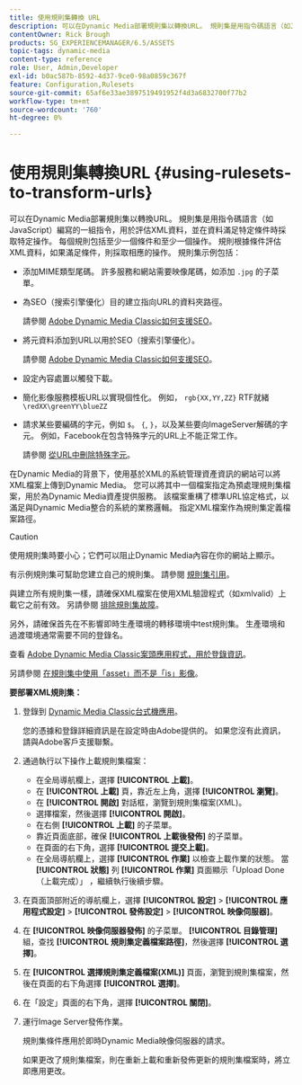 ```yaml
---
title: 使用規則集轉換 URL
description: 可以在Dynamic Media部署規則集以轉換URL。 規則集是用指令碼語言（如JavaScript）編寫的一組指令，用於評估XML資料，並在資料滿足特定條件時採取特定操作。
contentOwner: Rick Brough
products: SG_EXPERIENCEMANAGER/6.5/ASSETS
topic-tags: dynamic-media
content-type: reference
role: User, Admin,Developer
exl-id: b0ac587b-8592-4d37-9ce0-98a0859c367f
feature: Configuration,Rulesets
source-git-commit: 65af6e33ae3897519491952f4d3a6832700f77b2
workflow-type: tm+mt
source-wordcount: '760'
ht-degree: 0%

---
```


# 使用規則集轉換URL {#using-rulesets-to-transform-urls}

可以在Dynamic Media部署規則集以轉換URL。 規則集是用指令碼語言（如JavaScript）編寫的一組指令，用於評估XML資料，並在資料滿足特定條件時採取特定操作。 每個規則包括至少一個條件和至少一個操作。 規則根據條件評估XML資料，如果滿足條件，則採取相應的操作。 規則集示例包括：

* 添加MIME類型尾碼。 許多服務和網站需要映像尾碼，如添加 `.jpg` 的子菜單。
* 為SEO（搜索引擎優化）目的建立指向URL的資料夾路徑。

   請參閱 [Adobe Dynamic Media Classic如何支援SEO](/help/assets/assets/s7_seo.pdf)。

* 將元資料添加到URL以用於SEO（搜索引擎優化）。

   請參閱 [Adobe Dynamic Media Classic如何支援SEO](/help/assets/assets/s7_seo.pdf)。

* 設定內容處置以觸發下載。
* 簡化影像服務模板URL以實現個性化。 例如， `rgb{XX,YY,ZZ}` RTF就緒 `\redXX\greenYY\blueZZ`

* 請求某些要編碼的字元，例如 `$`。 `{`, `}`，以及某些要向ImageServer解碼的字元。 例如，Facebook在包含特殊字元的URL上不能正常工作。

   請參閱 [從URL中刪除特殊字元](https://helpx.adobe.com/experience-manager/scene7/kb/base/scene7-rulesets/remove-special-characters-urls.html)。

在Dynamic Media的背景下，使用基於XML的系統管理資產資訊的網站可以將XML檔案上傳到Dynamic Media。 您可以將其中一個檔案指定為預處理規則集檔案，用於為Dynamic Media資產提供服務。 該檔案重構了標準URL協定格式，以滿足與Dynamic Media整合的系統的業務邏輯。 指定XML檔案作為規則集定義檔案路徑。

>[!CAUTION]
>
>使用規則集時要小心；它們可以阻止Dynamic Media內容在你的網站上顯示。

有示例規則集可幫助您建立自己的規則集。
請參閱 [規則集引用](https://experienceleague.adobe.com/docs/dynamic-media-developer-resources/image-serving-api/image-serving-api/rule-set-reference/c-rule-set-reference.html)。

與建立所有規則集一樣，請確保XML檔案在使用XML驗證程式（如xmlvalid）上載它之前有效。
另請參閱 [排除規則集故障](https://helpx.adobe.com/experience-manager/scene7/kb/base/scene7-rulesets/scene7-ruleset-troubleshooting.html)。

另外，請確保首先在不影響即時生產環境的轉移環境中test規則集。
生產環境和過渡環境通常需要不同的登錄名。

查看 [Adobe Dynamic Media Classic案頭應用程式，用於登錄資訊](https://experienceleague.adobe.com/docs/dynamic-media-classic/using/getting-started/signing-out.html#sign-in-dmc-app)。

<!-- OBSOLETE INFORMATION * **NA staging environment** login page: [https://s7sps1-staging.scene7.com/IpsWeb/](https://s7sps1-staging.scene7.com/IpsWeb/)
* **EMEA staging environment** login page: [https://s7sps3-staging.scene7.com/IpsWeb/](https://s7sps3-staging.scene7.com/IpsWeb/)
* **JAPAC staging environment** login page: [https://s7sps5-staging.scene7.com/IpsWeb/](https://s7sps5-staging.scene7.com/IpsWeb/) -->

另請參閱 [在規則集中使用「asset」而不是「is」影像](https://helpx.adobe.com/experience-manager/scene7/kb/base/scene7-rulesets/ruleset-asset-instead-image.html)。

**要部署XML規則集：**

1. 登錄到 [Dynamic Media Classic台式機應用](https://experienceleague.adobe.com/docs/dynamic-media-classic/using/getting-started/signing-out.html#sign-in-dmc-app)。

   您的憑據和登錄詳細資訊是在設定時由Adobe提供的。 如果您沒有此資訊，請與Adobe客戶支援聯繫。

1. 通過執行以下操作上載規則集檔案：

   * 在全局導航欄上，選擇 **[!UICONTROL 上載]**。
   * 在 **[!UICONTROL 上載]** 頁，靠近左上角，選擇 **[!UICONTROL 瀏覽]**。
   * 在 **[!UICONTROL 開啟]** 對話框，瀏覽到規則集檔案(XML)。
   * 選擇檔案，然後選擇 **[!UICONTROL 開啟]**。
   * 在右側 **[!UICONTROL 上載]** 的子菜單。
   * 靠近頁面底部，確保 **[!UICONTROL 上載後發佈]** 的子菜單。
   * 在頁面的右下角，選擇 **[!UICONTROL 提交上載]**。
   * 在全局導航欄上，選擇 **[!UICONTROL 作業]** 以檢查上載作業的狀態。 當 **[!UICONTROL 狀態]** 列 **[!UICONTROL 作業]** 頁面顯示「Upload Done（上載完成）」 ，繼續執行後續步驟。

1. 在頁面頂部附近的導航欄上，選擇 **[!UICONTROL 設定]** > **[!UICONTROL 應用程式設定]** > **[!UICONTROL 發佈設定]** > **[!UICONTROL 映像伺服器]**。
1. 在 **[!UICONTROL 映像伺服器發佈]** 的子菜單。 **[!UICONTROL 目錄管理]** 組，查找 **[!UICONTROL 規則集定義檔案路徑]**，然後選擇 **[!UICONTROL 選擇]**。
1. 在 **[!UICONTROL 選擇規則集定義檔案(XML)]** 頁面，瀏覽到規則集檔案，然後在頁面的右下角選擇 **[!UICONTROL 選擇]**。
1. 在「設定」頁面的右下角，選擇 **[!UICONTROL 關閉]**。
1. 運行Image Server發佈作業。

   規則集條件應用於即時Dynamic Media映像伺服器的請求。

   如果更改了規則集檔案，則在重新上載和重新發佈更新的規則集檔案時，將立即應用更改。
